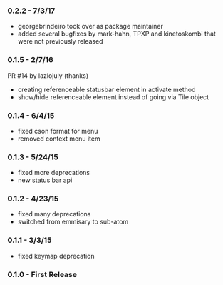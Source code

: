 ### 0.2.2 - 7/3/17
- georgebrindeiro took over as package maintainer
- added several bugfixes by mark-hahn, TPXP and kinetoskombi that were not previously released

### 0.1.5 - 2/7/16
  PR #14 by lazlojuly (thanks)
- creating referenceable statusbar element in activate method
- show/hide referenceable element instead of going via Tile object

### 0.1.4 - 6/4/15
- fixed cson format for menu
- removed context menu item

### 0.1.3 - 5/24/15
- fixed more deprecations
- new status bar api

### 0.1.2 - 4/23/15
- fixed many deprecations
- switched from emmisary to sub-atom

### 0.1.1 - 3/3/15
- fixed keymap deprecation

### 0.1.0 - First Release
